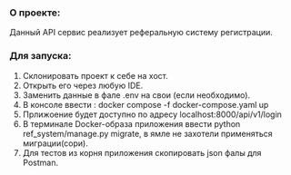 ### О проекте:

Данный API сервис реализует реферальную систему регистрации.

### Для запуска:

1. Склонировать проект к себе на хост.
2. Открыть его через любую IDE.
3. Заменить данные в фале .env на свои (если необходимо).
4. В консоле ввести : docker compose -f docker-compose.yaml up
5. Прлижоение будет доступно по адресу localhost:8000/api/v1/login
6. В терминале Docker-образа приложения  ввести python ref_system/manage.py migrate, в ямле не захотели применяться миграции(сори).
7. Для тестов из корня приложения скопировать json фалы для Postman.
